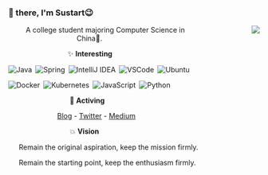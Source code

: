 
### 👋 there, I'm Sustart😉


<img align='right' src="https://github-readme-stats.vercel.app/api?username=MrGo123&show_icons=true&hide_title=true" />

&ensp;&ensp;&ensp;&ensp;&ensp;A college student majoring Computer Science in &ensp;&ensp;&ensp;&ensp;&ensp;&ensp;&ensp;&ensp;&ensp;&ensp;&ensp;&ensp;&ensp;&ensp;&ensp;&ensp;&ensp;&ensp;&ensp; China💖.

&ensp;&ensp;&ensp;&ensp;&ensp;&ensp;&ensp;&ensp;&ensp;&ensp;&ensp;&ensp;&ensp;&ensp;&ensp;&ensp;&ensp;✨ **Interesting**

![Java](https://img.shields.io/badge/-Java-FE642E?style=flat-square&logo=java)&ensp;![Spring](https://img.shields.io/badge/-Spring-2EFE64?style=flat-square&logo=spring&logoColor=fff)&ensp;![IntelliJ IDEA](https://img.shields.io/badge/-IDEA-2E2E2E?style=flat-square&logo=IntelliJ%20IDEA)&ensp;![VSCode](https://img.shields.io/badge/-VSCode-2E9AFE?style=flat-square&logo=Visual%20Studio%20Code)&ensp;![Ubuntu](https://img.shields.io/badge/-Ubuntu-E95420?style=flat-square&logo=Ubuntu&logoColor=fff)

![Docker](https://img.shields.io/badge/-Docker-0080FF?style=flat-square&logo=Docker&logoColor=fff)&ensp;![Kubernetes](https://img.shields.io/badge/-Kubernetes-81DAF5?style=flat-square&logo=Kubernetes)&ensp;![JavaScript](https://img.shields.io/badge/-JavaScript-F5F6CE?style=flat-square&logo=JavaScript)&ensp;![Python](https://img.shields.io/badge/-Python-F78181?style=flat-square&logo=Python)

&ensp;&ensp;&ensp;&ensp;&ensp;&ensp;&ensp;&ensp;&ensp;&ensp;&ensp;&ensp;&ensp;&ensp;&ensp;&ensp;&ensp; 🎈 **Activing**

&ensp;&ensp;&ensp;&ensp;&ensp;&ensp;&ensp;&ensp;&ensp;&ensp;&ensp;&ensp;&ensp;&ensp;<a href="https://zy68.top" target="_blank">Blog</a> - <a href="https://twitter.com/SustartHe" target="_blank">Twitter</a> - <a href="https://medium.com/@zhuangyihe123" target="_blank">Medium</a>

&ensp;&ensp;&ensp;&ensp;&ensp;&ensp;&ensp;&ensp;&ensp;&ensp;&ensp;&ensp;&ensp;&ensp;&ensp;&ensp;&ensp; 💥 **Vision**

&ensp;&ensp;&ensp;Remain the original aspiration, keep the mission firmly.

&ensp;&ensp;&ensp;Remain the starting point, keep the enthusiasm firmly.
